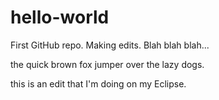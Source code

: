 # hello-world
First GitHub repo.
Making edits.
Blah blah blah...

the quick brown fox jumper over the lazy dogs.

this is an edit that I'm doing on my Eclipse.
